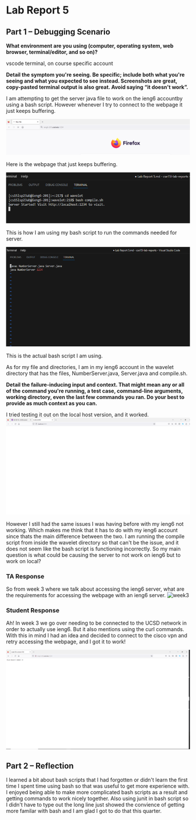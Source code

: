 # Lab Report 5
## Part 1 – Debugging Scenario

**What environment are you using (computer, operating system, web browser, terminal/editor, and so on)?**

vscode terminal, on course specific account

**Detail the symptom you're seeing. Be specific; include both what you're seeing and what you expected to see instead. Screenshots are great, copy-pasted terminal output is also great. Avoid saying “it doesn't work”.**

I am attempting to get the server java file to work on the ieng6 accountby using a bash script. However whenever I try to connect to the webpage it just keeps buffering. 

![Image](screenshot-lab9/loading.png)    

Here is the webpage that just keeps buffering.

![Image](screenshot-lab9/terminal-bash.png)     

This is how I am using my bash script to run the commands needed for server.

![Image](screenshot-lab9/bash.png)    

This is the actual bash script I am using.  

As for my file and directories, I am in my ieng6 account in the wavelet directory that has the files, NumberServer.java, Server.java and compile.sh. 

**Detail the failure-inducing input and context. That might mean any or all of the command you're running, a test case, command-line arguments, working directory, even the last few commands you ran. Do your best to provide as much context as you can.**

I tried testing it out on the local host version, and it worked.
![Image](screenshot-lab9/local.png)  

However I still had the same issues I was having before with my ieng6 not working. Which makes me think that it has to do with my ieng6 account since thats the main difference between the two. I am running the compile script from inside the wavelet directory so that can't be the issue, and it does not seem like the bash script is functioning incorrectly.
So my main question is what could be causing the server to not work on ieng6 but to work on local?

### TA Response

So from week 3 where we talk about accessing the ieng6 server, what are the requirements for accessing the webpage with an ieng6 server.
   ![week3](https://ucsd-cse15l-s23.github.io/week/week2/#accessing-urls-from-the-command-line-with-curl)

### Student Response

Ah! In week 3 we go over needing to be connected to the UCSD network in order to actually use ieng6. But it also mentions using the curl commands. With this in mind I had an idea and decided to connect to the cisco vpn and retry accessing the webpage, and I got it to work!

![Image](screenshot-lab9/working.png)  

## Part 2 – Reflection

I learned a bit about bash scripts that I had forgotten or didn't learn the first time I spent time using bash so that was useful to get more experience with. I enjoyed being able to make more complicated bash scripts as a result and getting commands to work nicely together. Also using junit in bash script so I didn't have to type out the long line just showed the convience of getting more familar with bash and I am glad I got to do that this quarter.
